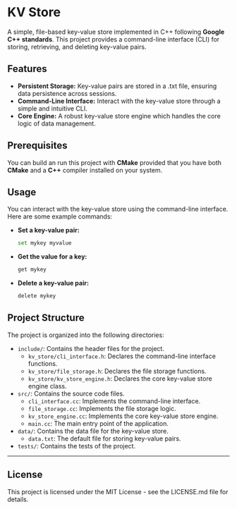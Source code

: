 # KV Store

A simple, file-based key-value store implemented in C++ following **Google C++ standards**. This project provides a command-line interface (CLI) for storing, retrieving, and deleting key-value pairs.

## Features

  * **Persistent Storage:** Key-value pairs are stored in a .txt file, ensuring data persistence across sessions.
  * **Command-Line Interface:** Interact with the key-value store through a simple and intuitive CLI.
  * **Core Engine:** A robust key-value store engine which handles the core logic of data management.

## Prerequisites

You can build an run this project with **CMake** provided that you have both **CMake** and a **C++** compiler installed on your system.

## Usage

You can interact with the key-value store using the command-line interface. Here are some example commands:

  * **Set a key-value pair:**

    ```bash
    set mykey myvalue
    ```

  * **Get the value for a key:**

    ```bash
    get mykey
    ```

  * **Delete a key-value pair:**

    ```bash
    delete mykey
    ```

## Project Structure

The project is organized into the following directories:

  * `include/`: Contains the header files for the project.
      * `kv_store/cli_interface.h`: Declares the command-line interface functions.
      * `kv_store/file_storage.h`: Declares the file storage functions.
      * `kv_store/kv_store_engine.h`: Declares the core key-value store engine class.
  * `src/`: Contains the source code files.
      * `cli_interface.cc`: Implements the command-line interface.
      * `file_storage.cc`: Implements the file storage logic.
      * `kv_store_engine.cc`: Implements the core key-value store engine.
      * `main.cc`: The main entry point of the application.
  * `data/`: Contains the data file for the key-value store.
      * `data.txt`: The default file for storing key-value pairs.
  * `tests/`: Contains the tests of the project.

-----

## License

This project is licensed under the MIT License - see the LICENSE.md file for details.
